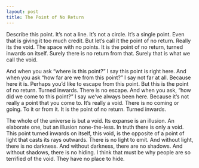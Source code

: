 ```yaml
---
layout: post
title: The Point of No Return
---
```


Describe this point. It’s not a line. It’s not a circle. It’s a single point. Even that is giving it too much credit. But let’s call it the point of no return. Really its the void. The space with no points. It is the point of no return, turned inwards on itself. Surely there is no return from that. Surely that is what we call the void.

And when you ask “where is this point?” I say this point is right here. And when you ask “how far are we from this point?” I say not far at all. Because here it is. Perhaps you’d like to escape from this point. But this is the point of no return. Turned inwards. There is no escape. And when you ask, “how did we come to this point?” I say we’ve always been here. Because it’s not really a point that you come to. It’s really a void. There is no coming or going. To it or from it. It is the point of no return. Turned inwards.

The whole of the universe is but a void. Its expanse is an illusion. An elaborate one, but an illusion none-the-less. In truth there is only a void. This point turned inwards on itself, this void, is the opposite of a point of light that casts its rays outwards. There is no light to emit. And without light, there is no darkness. And without darkness, there are no shadows. And without shadows, there is no hiding. I think that must be why people are so terrified of the void. They have no place to hide.
